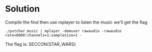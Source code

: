 # Solution

Compile the find then use mplayer to listen the music we'll get the flag

```
./putchar_music | mplayer -demuxer rawaudio -rawaudio rate=8000:channels=1:samplesize=1 -
```

The flag is: SECCON{STAR_WARS}
